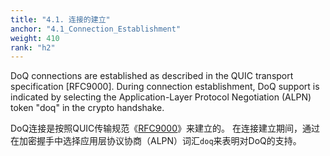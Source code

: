```yaml
---
title: "4.1. 连接的建立"
anchor: "4.1_Connection_Establishment"
weight: 410
rank: "h2"
---
```


DoQ connections are established as described in the QUIC transport specification [RFC9000]. During connection establishment, DoQ support is indicated by selecting the Application-Layer Protocol Negotiation (ALPN) token "doq" in the crypto handshake.

DoQ连接是按照QUIC传输规范《[RFC9000]()》来建立的。
在连接建立期间，通过在加密握手中选择应用层协议协商（ALPN）词汇`doq`来表明对DoQ的支持。
